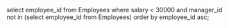 select employee_id from Employees where salary < 30000 and manager_id not in (select employee_id from Employees) order by employee_id asc;
